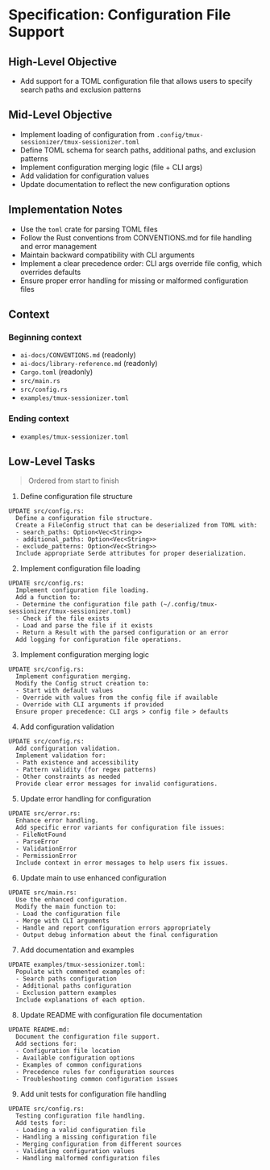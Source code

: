 # Specification: Configuration File Support

## High-Level Objective

- Add support for a TOML configuration file that allows users to specify search paths and exclusion patterns

## Mid-Level Objective

- Implement loading of configuration from `.config/tmux-sessionizer/tmux-sessionizer.toml`
- Define TOML schema for search paths, additional paths, and exclusion patterns
- Implement configuration merging logic (file + CLI args)
- Add validation for configuration values
- Update documentation to reflect the new configuration options

## Implementation Notes

- Use the `toml` crate for parsing TOML files
- Follow the Rust conventions from CONVENTIONS.md for file handling and error management
- Maintain backward compatibility with CLI arguments
- Implement a clear precedence order: CLI args override file config, which overrides defaults
- Ensure proper error handling for missing or malformed configuration files

## Context

### Beginning context

- `ai-docs/CONVENTIONS.md` (readonly)
- `ai-docs/library-reference.md` (readonly)
- `Cargo.toml` (readonly)
- `src/main.rs`
- `src/config.rs`
- `examples/tmux-sessionizer.toml`

### Ending context

- `examples/tmux-sessionizer.toml`

## Low-Level Tasks

> Ordered from start to finish

1. Define configuration file structure

```aider
UPDATE src/config.rs:
  Define a configuration file structure.
  Create a FileConfig struct that can be deserialized from TOML with:
  - search_paths: Option<Vec<String>>
  - additional_paths: Option<Vec<String>>
  - exclude_patterns: Option<Vec<String>>
  Include appropriate Serde attributes for proper deserialization.
```

2. Implement configuration file loading

```aider
UPDATE src/config.rs:
  Implement configuration file loading.
  Add a function to:
  - Determine the configuration file path (~/.config/tmux-sessionizer/tmux-sessionizer.toml)
  - Check if the file exists
  - Load and parse the file if it exists
  - Return a Result with the parsed configuration or an error
  Add logging for configuration file operations.
```

3. Implement configuration merging logic

```aider
UPDATE src/config.rs:
  Implement configuration merging.
  Modify the Config struct creation to:
  - Start with default values
  - Override with values from the config file if available
  - Override with CLI arguments if provided
  Ensure proper precedence: CLI args > config file > defaults
```

4. Add configuration validation

```aider
UPDATE src/config.rs:
  Add configuration validation.
  Implement validation for:
  - Path existence and accessibility
  - Pattern validity (for regex patterns)
  - Other constraints as needed
  Provide clear error messages for invalid configurations.
```

5. Update error handling for configuration

```aider
UPDATE src/error.rs:
  Enhance error handling.
  Add specific error variants for configuration file issues:
  - FileNotFound
  - ParseError
  - ValidationError
  - PermissionError
  Include context in error messages to help users fix issues.
```

6. Update main to use enhanced configuration

```aider
UPDATE src/main.rs:
  Use the enhanced configuration.
  Modify the main function to:
  - Load the configuration file
  - Merge with CLI arguments
  - Handle and report configuration errors appropriately
  - Output debug information about the final configuration
```

7. Add documentation and examples

```aider
UPDATE examples/tmux-sessionizer.toml:
  Populate with commented examples of:
  - Search paths configuration
  - Additional paths configuration
  - Exclusion pattern examples
  Include explanations of each option.
```

8. Update README with configuration file documentation

```aider
UPDATE README.md:
  Document the configuration file support.
  Add sections for:
  - Configuration file location
  - Available configuration options
  - Examples of common configurations
  - Precedence rules for configuration sources
  - Troubleshooting common configuration issues
```

9. Add unit tests for configuration file handling

```aider
UPDATE src/config.rs:
  Testing configuration file handling.
  Add tests for:
  - Loading a valid configuration file
  - Handling a missing configuration file
  - Merging configuration from different sources
  - Validating configuration values
  - Handling malformed configuration files
```
